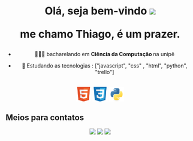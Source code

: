 
<div align="center">
  <h1>Olá, seja bem-vindo <img src="https://raw.githubusercontent.com/MartinHeinz/MartinHeinz/master/wave.gif" width="20px"> <p>me chamo Thiago, é um prazer.</p></h1>

<!-- Apresentação -->
  
  
- 👨🏾‍🎓  bacharelando em <b> Ciência da Computação </b> na unipê 

- 🌱 Estudando as tecnologias : ["javascript", "css" , "html", "python", "trello"]
<div style="display: inline_block"><br>
  <img align="center" alt="HTML" height="40" width="40" src="https://raw.githubusercontent.com/devicons/devicon/master/icons/html5/html5-original.svg">
  <img align="center" alt="CSS" height="40" width="40" src="https://raw.githubusercontent.com/devicons/devicon/master/icons/css3/css3-original.svg">
  <img align="center" alt="Python" height="40" width="40" src="https://raw.githubusercontent.com/devicons/devicon/master/icons/python/python-original.svg">
</div>
 <p>
<div>
<h2 align="left">Meios para contatos</h2>
   <a href="https://instagram.com/Thiago.tgn" target="_blank"><img src="https://img.icons8.com/fluency/48/000000/instagram-new.png" width="45px"></a>
  <a href="https://api.whatsapp.com/send?phone=5583996031377" target="_blank"><img src="https://img.icons8.com/cotton/64/000000/whatsapp--v4.png" width="40px" ></a>
  <a href = "mailto:tgermanon@gmail.com" target="_blank"><img src="https://img.icons8.com/external-justicon-flat-justicon/64/000000/external-gmail-social-media-justicon-flat-justicon.png" width="40px" ></a>
</div>
                       
